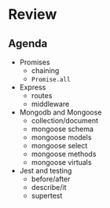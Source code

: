 # Review

## Agenda

* Promises
  * chaining
  * `Promise.all`
* Express
  * routes
  * middleware
* Mongodb and Mongoose
  * collection/document
  * mongoose schema
  * mongoose models
  * mongoose select
  * mongoose methods
  * mongoose virtuals
* Jest and testing
  * before/after
  * describe/it
  * supertest
